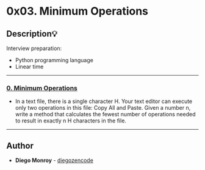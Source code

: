 # 0x03. Minimum Operations

## Description:bulb:
Interview preparation:

* Python programming language
* Linear time

---

### [0. Minimum Operations](./0-minoperations.py)
* In a text file, there is a single character H. Your text editor can execute only two operations in this file: Copy All and Paste. Given a number n, write a method that calculates the fewest number of operations needed to result in exactly n H characters in the file.

---

## Author
* **Diego Monroy** - [diegozencode](https://github.com/diegozencode)